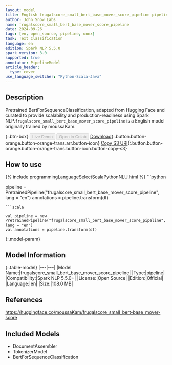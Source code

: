 ```yaml
---
layout: model
title: English frugalscore_small_bert_base_mover_score_pipeline pipeline BertForSequenceClassification from moussaKam
author: John Snow Labs
name: frugalscore_small_bert_base_mover_score_pipeline
date: 2024-09-26
tags: [en, open_source, pipeline, onnx]
task: Text Classification
language: en
edition: Spark NLP 5.5.0
spark_version: 3.0
supported: true
annotator: PipelineModel
article_header:
  type: cover
use_language_switcher: "Python-Scala-Java"
---
```


## Description

Pretrained BertForSequenceClassification, adapted from Hugging Face and curated to provide scalability and production-readiness using Spark NLP.`frugalscore_small_bert_base_mover_score_pipeline` is a English model originally trained by moussaKam.

{:.btn-box}
<button class="button button-orange" disabled>Live Demo</button>
<button class="button button-orange" disabled>Open in Colab</button>
[Download](https://s3.amazonaws.com/auxdata.johnsnowlabs.com/public/models/frugalscore_small_bert_base_mover_score_pipeline_en_5.5.0_3.0_1727363515742.zip){:.button.button-orange.button-orange-trans.arr.button-icon}
[Copy S3 URI](s3://auxdata.johnsnowlabs.com/public/models/frugalscore_small_bert_base_mover_score_pipeline_en_5.5.0_3.0_1727363515742.zip){:.button.button-orange.button-orange-trans.button-icon.button-copy-s3}

## How to use



<div class="tabs-box" markdown="1">
{% include programmingLanguageSelectScalaPythonNLU.html %}
```python

pipeline = PretrainedPipeline("frugalscore_small_bert_base_mover_score_pipeline", lang = "en")
annotations =  pipeline.transform(df)   

```
```scala

val pipeline = new PretrainedPipeline("frugalscore_small_bert_base_mover_score_pipeline", lang = "en")
val annotations = pipeline.transform(df)

```
</div>

{:.model-param}
## Model Information

{:.table-model}
|---|---|
|Model Name:|frugalscore_small_bert_base_mover_score_pipeline|
|Type:|pipeline|
|Compatibility:|Spark NLP 5.5.0+|
|License:|Open Source|
|Edition:|Official|
|Language:|en|
|Size:|108.0 MB|

## References

https://huggingface.co/moussaKam/frugalscore_small_bert-base_mover-score

## Included Models

- DocumentAssembler
- TokenizerModel
- BertForSequenceClassification